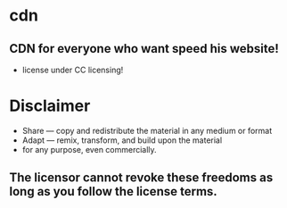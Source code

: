 # cdn
## CDN for everyone who want speed his website!
* license under CC licensing!

# Disclaimer

*    Share — copy and redistribute the material in any medium or format
*   Adapt — remix, transform, and build upon the material
*    for any purpose, even commercially.

##   The licensor cannot revoke these freedoms as long as you follow the license terms.
